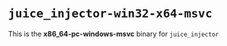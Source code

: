 # `juice_injector-win32-x64-msvc`

This is the **x86_64-pc-windows-msvc** binary for `juice_injector`
